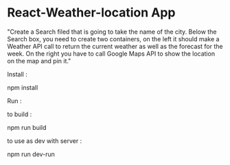 # React-Weather-location App
"Create a Search filed that is going to take the name of the city.
    Below the Search box,
    you need to create two containers,
    on the left it should make a Weather API call to
    return the current weather as well as the forecast
    for the week.
    On the right you have to call Google Maps API to show the location on the map and pin it."
 
Install : 

npm install

Run : 

to build  :  

npm run build

to use as dev with server : 

npm run dev-run